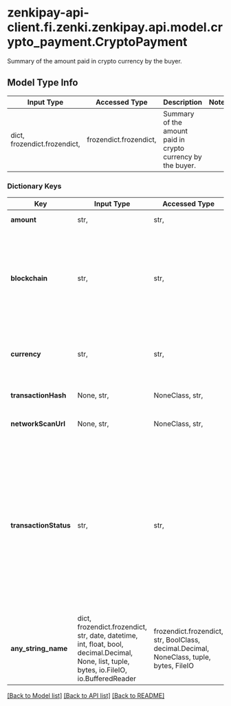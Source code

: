 # zenkipay-api-client.fi.zenki.zenkipay.api.model.crypto_payment.CryptoPayment

Summary of the amount paid in crypto currency by the buyer.

## Model Type Info
Input Type | Accessed Type | Description | Notes
------------ | ------------- | ------------- | -------------
dict, frozendict.frozendict,  | frozendict.frozendict,  | Summary of the amount paid in crypto currency by the buyer. | 

### Dictionary Keys
Key | Input Type | Accessed Type | Description | Notes
------------ | ------------- | ------------- | ------------- | -------------
**amount** | str,  | str,  | Payment amount in cryptocurrency. | 
**blockchain** | str,  | str,  | Supported blockchains list.  Posibles valroes: * Bitcoin * Ethereum * Litecoin * Bitcoin Cash * Solana * Algorand * Polygon * Arbitrum * BSC * Avalanche * Ripple * Terra * Cardano * Polkadot * Tron * Stellar * Ethereum Classic * Hedera Hashgraph * Tezos * EOSIO * Fantom Opera * ZCash * Celo * Dash * XDC Network | 
**currency** | str,  | str,  | Code of the cryptocurrency supported by Zenkipay, see: https://developer.zenki.fi/global-v1/docs/zenkipay-recursos-catalogos-criptomonedas-soportadas | 
**transactionHash** | None, str,  | NoneClass, str,  | Unique identifier of the transaction, provided by the blockchain. | [optional] 
**networkScanUrl** | None, str,  | NoneClass, str,  | URL to check the status of the transaction directly on the blockchain. | [optional] 
**transactionStatus** | str,  | str,  | Payment status transaction in the blockchain network.  Possible values: * CONFIRMING                        - Pending confirmation on the blockchain. * PARTIALLY_COMPLETED               - One or more of of the transaction records have completed successfully (Only for Aggregated transactions). * COMPLETED                         - Successfully completed. * CANCELLED                         - The transaction was rejected by the Zenkipay Staff or by the 3rd party service. * REJECTED                          - La transacción fue rechazada por el servicio de terceros. * BLOCKED                           - The transaction was blocked due to a policy rule. * FAILED                            - The transaction has failed. | [optional] must be one of ["CONFIRMING", "PARTIALLY_COMPLETED", "COMPLETED", "CANCELLED", "REJECTED", "BLOCKED", "FAILED", ] 
**any_string_name** | dict, frozendict.frozendict, str, date, datetime, int, float, bool, decimal.Decimal, None, list, tuple, bytes, io.FileIO, io.BufferedReader | frozendict.frozendict, str, BoolClass, decimal.Decimal, NoneClass, tuple, bytes, FileIO | any string name can be used but the value must be the correct type | [optional]

[[Back to Model list]](../../README.md#documentation-for-models) [[Back to API list]](../../README.md#documentation-for-api-endpoints) [[Back to README]](../../README.md)

